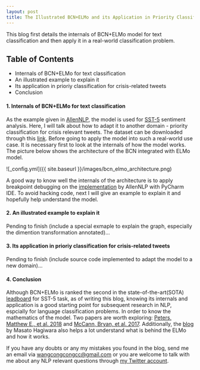```yaml
---
layout: post
title: The Illustrated BCN+ELMo and its Application in Priority Classification 
---
```


This blog first details the internals of BCN+ELMo model for text classification and then apply it in a real-world classification problem. 

## Table of Contents
- Internals of BCN+ELMo for text classification
- An illustrated example to explain it
- Its application in prioriy classification for crisis-related tweets
- Conclusion


#### 1. Internals of BCN+ELMo for text classification

As the example given in [AllenNLP](https://allennlp.org/), the model is used for [SST-5](https://nlp.stanford.edu/sentiment/index.html) sentiment analysis. Here, I will talk about how to adapt it to another domain - priority classification for crisis relevant tweets. The dataset can be downloaded through this [link](/files/train_dataset_gt.json). Before going to apply the model into such a real-world use case. It is necessary first to look at the internals of how the model works. The picture below shows the architecture of the BCN integrated with ELMo model.

![_config.yml]({{ site.baseurl }}/images/bcn_elmo_architecture.png)


A good way to know well the internals of the architecture is to apply breakpoint debugging on the [implementation](https://github.com/allenai/allennlp/blob/master/allennlp/models/biattentive_classification_network.py) by AllenNLP with PyCharm IDE. To avoid hacking code, next I will give an example to explain it and hopefully help understand the model.

#### 2. An illustrated example to explain it

Pending to finish (include a special exmaple to explain the graph, especially the dimention transformation annotated)...

#### 3. Its application in prioriy classification for crisis-related tweets

Pending to finish (include source code implemented to adapt the model to a new domain)...

#### 4. Conclusion

Although BCN+ELMo is ranked the second in the state-of-the-art(SOTA) [leadboard](https://paperswithcode.com/sota/sentiment-analysis-on-sst-5-fine-grained) for SST-5 task, as of writing this blog, knowing its internals and application is a good starting point for subsequent research in NLP, espcially for language classification problems. In order to know the mathematics of the model. Two papers are worth exploring: [Peters, Matthew E., et al. 2018](https://arxiv.org/pdf/1802.05365.pdf) and [McCann, Bryan, et al. 2017](https://arxiv.org/pdf/1708.00107.pdf). Additionally, the [blog](http://www.realworldnlpbook.com/blog/improving-sentiment-analyzer-using-elmo.html) by Masato Hagiwara also helps a lot understand what is behind the ELMo and how it works.

If you have any doubts or any my mistakes you found in the blog, send me an email via [wangcongcongcc@gmail.com](mailto:wangcongcongcc@gmail.com) or you are welcome to talk with me about any NLP relevant questions through [my Twitter account](https://twitter.com/WangcongcongCC).

 